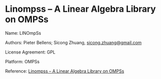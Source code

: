 # Linompss – A Linear Algebra Library on OMPSs

Name: LINOmpSs

Authors: Pieter Bellens; Sicong Zhuang, sicong.zhuang@gmail.com

License Agreement: GPL

Platform: OMPSs

Reference: [Linompss – A Linear Algebra Library on OMPSs](https://upcommons.upc.edu/handle/2099/16539)
